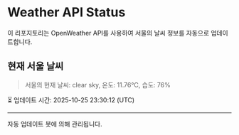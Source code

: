 
# Weather API Status

이 리포지토리는 OpenWeather API를 사용하여 서울의 날씨 정보를 자동으로 업데이트합니다.

## 현재 서울 날씨
> 서울의 현재 날씨: clear sky, 온도: 11.76°C, 습도: 76%

⏳ 업데이트 시간: 2025-10-25 23:30:12 (UTC)

---
자동 업데이트 봇에 의해 관리됩니다.
